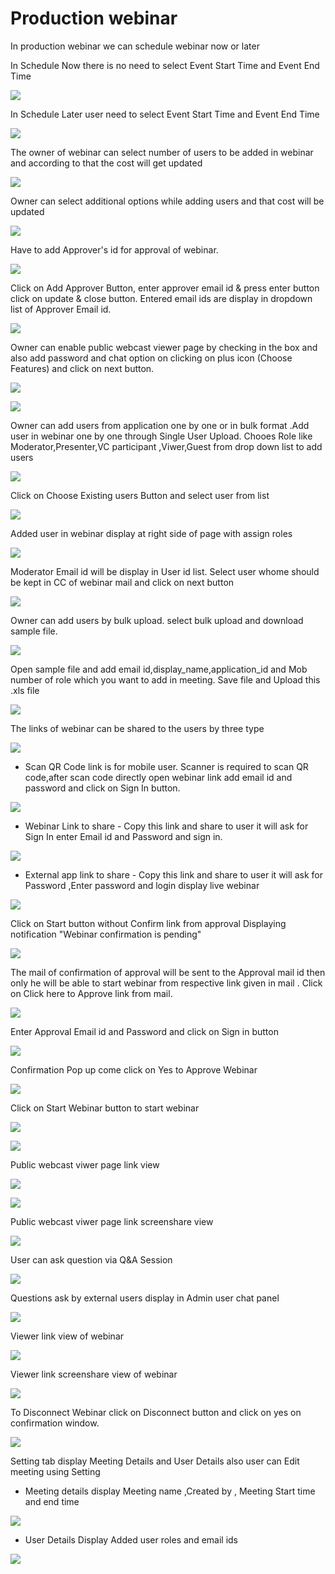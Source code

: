 # Production webinar

 In production webinar we can schedule webinar now or later

In Schedule Now there is no need to select Event Start Time and Event End Time

![](../.gitbook/assets/schedule_later.PNG)

In Schedule Later user need to select Event Start Time and Event End Time

![](../.gitbook/assets/image%20%2840%29.png)

The owner of webinar can select number of users to be added in webinar and according to that the cost will get updated

![](../.gitbook/assets/image%20%28142%29.png)

Owner can select additional options while adding users and that cost will be updated

![](../.gitbook/assets/image%20%2862%29.png)

Have to add Approver's id for approval of webinar. 

![](../.gitbook/assets/image%20%2851%29.png)

Click on Add Approver Button, enter approver email id & press enter button click on update & close button. Entered email ids are display in dropdown list of Approver Email id.

![](../.gitbook/assets/image%20%28148%29.png)

Owner can enable public webcast viewer page by checking in the box and also add password and chat option on clicking on plus icon \(Choose Features\) and click on next button.

![](../.gitbook/assets/image%20%2854%29.png)

![](../.gitbook/assets/image%20%28107%29.png)

Owner can add users from application one by one or in bulk format .Add user in webinar one by one through Single User Upload. Chooes Role like Moderator,Presenter,VC participant ,Viwer,Guest from drop down list to add users 

![](../.gitbook/assets/image%20%28135%29.png)

Click on Choose Existing users Button and select user from list 

![](../.gitbook/assets/image%20%28102%29.png)

Added user in webinar display at right side of page with assign roles

![](../.gitbook/assets/image%20%2863%29.png)

 Moderator Email id will be display in User id list. Select user whome should be kept in CC of webinar mail and click on next button

![](../.gitbook/assets/image%20%28147%29.png)

Owner can add users by bulk upload. select bulk upload and download sample file.

![](../.gitbook/assets/image%20%2894%29.png)

Open sample file and add email id,display\_name,application\_id and Mob number of role which you want to add in meeting. Save file and Upload this .xls file 

![](../.gitbook/assets/image%20%28156%29.png)

 The links of webinar can be shared to the users by three type

![](../.gitbook/assets/image%20%28173%29.png)

* Scan QR Code link is for mobile user. Scanner is required to scan QR code,after scan code directly open webinar link add email id and password and click on Sign In button.

![](../.gitbook/assets/image%20%2892%29.png)

* Webinar Link to share - Copy this link and share to user it will ask for Sign In enter Email id and Password and sign in.

![](../.gitbook/assets/image%20%28144%29.png)

* External app link to share - Copy this link and share to user it will ask for Password ,Enter password and login display live webinar

![](../.gitbook/assets/image%20%2888%29.png)

Click on Start button without Confirm link from approval Displaying notification "Webinar confirmation is pending"

![](../.gitbook/assets/image%20%2830%29.png)

The mail of confirmation of approval will be sent to the Approval mail id then only he will be able to start webinar from respective link given in mail . Click on Click here to Approve link from mail.

![](../.gitbook/assets/image%20%2858%29.png)

Enter Approval Email id and Password and click on Sign in button

![](../.gitbook/assets/image%20%284%29.png)

Confirmation Pop up come click on Yes to Approve Webinar

![](../.gitbook/assets/image%20%28120%29.png)

Click on Start Webinar button to start webinar

![](../.gitbook/assets/image%20%28168%29.png)

![](../.gitbook/assets/image%20%28116%29.png)

Public webcast viwer page link view

![](../.gitbook/assets/image%20%2873%29.png)

![](../.gitbook/assets/image%20%28115%29.png)

Public webcast viwer page link screenshare view

![](../.gitbook/assets/image%20%28105%29.png)

User can ask question via Q&A Session 

![](../.gitbook/assets/image%20%286%29.png)

Questions ask by external users display in Admin user chat panel

![](../.gitbook/assets/image%20%28125%29.png)

Viewer link view of webinar

![](../.gitbook/assets/image%20%2842%29.png)

Viewer link screenshare view of webinar

![](../.gitbook/assets/image%20%2818%29.png)

To Disconnect Webinar click on Disconnect button and click on yes on confirmation window.

![](../.gitbook/assets/image%20%2880%29.png)

Setting tab display Meeting Details and User Details also user can Edit meeting using Setting

* Meeting details display Meeting name ,Created by , Meeting Start time and end time

![](../.gitbook/assets/image%20%2815%29.png)

* User Details Display Added user roles and email ids 

![](../.gitbook/assets/image%20%2838%29.png)

